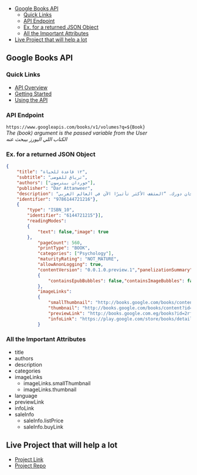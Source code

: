 - [Google Books API](#google-books-api)
  - [Quick Links](#quick-links)
  - [API Endpoint](#api-endpoint)
  - [Ex. for a returned JSON Object](#ex-for-a-returned-json-object)
  - [All the Important Attributes](#all-the-important-attributes)
- [Live Project that will help a lot](#live-project-that-will-help-a-lot)


## Google Books API

### Quick Links

- [API Overview](https://developers.google.com/books/docs/overview)
- [Getting Started](https://developers.google.com/books/docs/v1/getting_started)<br>
- [Using the API](https://developers.google.com/books/docs/v1/using)<br>

### API Endpoint
`https://www.googleapis.com/books/v1/volumes?q=${Book}` <br>  *The (book) argument is the passed variable from the User* <br>
*الكتاب اللي اليورز بيبحث عنه*

### Ex. for a returned JSON Object
```JSON
{
    "title": "١٢ قاعدة للحياة",
    "subtitle": "ترياق للفوضى",
    "authors": ["جوردان بيترسون"],
    "publisher": "Dar Attanweer",
    "description": "ساعد جوردان بيترسون الملايين حول العالم من أجل أن يحظوا بحياة منتجة قيّمة. والآن حان دورك. “المثقف الأكثر تأثيرًا الآن في العالم الغربي” The New York Times ليس من الضروري أن تتفق مع آراء بيترسون السياسية حتى تُعجب بهذا الكتاب، فلو تغاضيت عن تصنيفه ككتاب مساعدة ذاتية سترى أنه كتاب مذهل.. جوردان بيترسون عبقري في تناوله لمواضيع كتابه.. كتاب شامل ومشاكس وواقعي في آن. يحاول بيترسون في كتابه هذا إعادتنا إلى ما يعتقد أنه الحقيقة والجمال والخير..تستطيع اعتبار كتاب 12 قاعدة للحياة أرقى ما يمكن أن يكونه كتاب للمساعدة الذاتية.. وأيًا كان تصنيفك له فإن قراءته مزلزلة.بيترسون أصيل في تميّزه ولا يشبه أحدًا من المفكرين المعاصرين.بيترسون شخصية كاريزماتية شديدة الفصاحة، يقدم نموذجًا جديًا لنمط الشخصية العامة، فاليوتيوب ووسائل التواصل الاجتماعي تجعله يصل إلى أكبر شريحة ممكنة من الناس ليتقدم بذلك على سابقيه أمثال برتراند رسل وإيزايا برلين","industryIdentifiers": [{"type": "ISBN_13",
    "identifier": "9786144721216"},
    { 
        "type": "ISBN_10",
        "identifier": "6144721215"}],
        "readingModes": 
        {
            "text": false,"image": true    
        },
            "pageCount": 560,
            "printType": "BOOK",
            "categories": ["Psychology"],
            "maturityRating": "NOT_MATURE",
            "allowAnonLogging": true,
            "contentVersion": "0.0.1.0.preview.1","panelizationSummary": 
            {
                "containsEpubBubbles": false,"containsImageBubbles": false
            },
            "imageLinks": 
            { 
                "smallThumbnail": "http://books.google.com/books/content?id=2rf8DwAAQBAJ&printsec=frontcover&img=1&zoom=5&edge=curl&source=gbs_api",
                "thumbnail": "http://books.google.com/books/content?id=2rf8DwAAQBAJ&printsec=frontcover&img=1&zoom=1&edge=curl&source=gbs_api"},"language": "ar",
                "previewLink": "http://books.google.com.eg/books?id=2rf8DwAAQBAJ&pg=PA1&dq=rules-for-life&hl=&cd=1&source=gbs_api",
                "infoLink": "https://play.google.com/store/books/details?id=2rf8DwAAQBAJ&source=gbs_api","canonicalVolumeLink": "https://play.google.com/store/books/details?id=2rf8DwAAQBAJ"
            }

```

### All the Important Attributes
- title
- authors
- description
- categories
- imageLinks
  - imageLinks.smallThumbnail
  - imageLinks.thumbnail
- language
- previewLink
- infoLink
- saleInfo
  - saleInfo.listPrice
  - saleInfo.buyLink

## Live Project that will help a lot 
- [Project Link](https://liyasthomas.github.io/books/)
- [Project Repo](https://github.com/liyasthomas/books) 